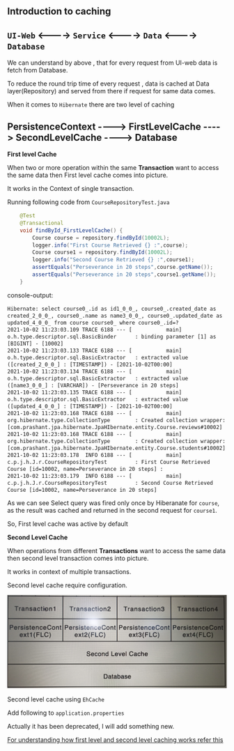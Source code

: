 ## Introduction to caching

``UI-Web`` <----> ``Service`` <----> ``Data`` <----> ``Database``
----
We can understand by above , that for every request from UI-web data is fetch from Database. 

To reduce the round trip time of every request , data is cached at Data layer(Repository) and served from there if request for same data comes.

When it comes to ``Hibernate`` there are two level of caching

PersistenceContext ----> FirstLevelCache ----> SecondLevelCache ----> Database
----

**First level Cache**

When two or more operation within the same **Transaction** want to access the same data then First level cache comes into picture.

It works in the Context of single transaction.

Running following code from ``CourseRepositoryTest.java``

```java
	@Test
	@Transactional
	void findById_FirstLevelCache() {
		Course course = repository.findById(10002L);
		logger.info("First Course Retrieved {} :",course);
		Course course1 = repository.findById(10002L);
		logger.info("Second Course Retrieved {} :",course1);
		assertEquals("Perseverance in 20 steps",course.getName());
		assertEquals("Perseverance in 20 steps",course1.getName());
	}
```
console-output:

```log
Hibernate: select course0_.id as id1_0_0_, course0_.created_date as created_2_0_0_, course0_.name as name3_0_0_, course0_.updated_date as updated_4_0_0_ from course course0_ where course0_.id=?
2021-10-02 11:23:03.109 TRACE 6188 --- [           main] o.h.type.descriptor.sql.BasicBinder      : binding parameter [1] as [BIGINT] - [10002]
2021-10-02 11:23:03.133 TRACE 6188 --- [           main] o.h.type.descriptor.sql.BasicExtractor   : extracted value ([created_2_0_0_] : [TIMESTAMP]) - [2021-10-02T00:00]
2021-10-02 11:23:03.134 TRACE 6188 --- [           main] o.h.type.descriptor.sql.BasicExtractor   : extracted value ([name3_0_0_] : [VARCHAR]) - [Perseverance in 20 steps]
2021-10-02 11:23:03.135 TRACE 6188 --- [           main] o.h.type.descriptor.sql.BasicExtractor   : extracted value ([updated_4_0_0_] : [TIMESTAMP]) - [2021-10-02T00:00]
2021-10-02 11:23:03.168 TRACE 6188 --- [           main] org.hibernate.type.CollectionType        : Created collection wrapper: [com.prashant.jpa.hibernate.JpaHIbernate.entity.Course.reviews#10002]
2021-10-02 11:23:03.168 TRACE 6188 --- [           main] org.hibernate.type.CollectionType        : Created collection wrapper: [com.prashant.jpa.hibernate.JpaHIbernate.entity.Course.students#10002]
2021-10-02 11:23:03.178  INFO 6188 --- [           main] c.p.j.h.J.r.CourseRepositoryTest         : First Course Retrieved 
Course [id=10002, name=Perseverance in 20 steps] :
2021-10-02 11:23:03.179  INFO 6188 --- [           main] c.p.j.h.J.r.CourseRepositoryTest         : Second Course Retrieved 
Course [id=10002, name=Perseverance in 20 steps]
```
As we can see Select query was fired only once by Hiberanate for ``course``, as the result was cached and returned in the second request for ``course1``.

So, First level cache was active by default


**Second Level Cache**

When operations from different **Transactions** want to access the same data then second level transaction comes into picture.

It works in context of multiple transactions.

Second level cache require configuration.

<img src ="src/main/resources/static/images/cache_level.jpg" width="800" heigth="200">

Second level cache using ``EhCache``

Add following to ``application.properties``

Actually it has been deprecated, I will add something new.

[For understanding how first level and second level caching works refer this](https://medium.com/swlh/what-is-hibernate-caching-introduction-of-level-1-level-2-cache-8ea7339a5052)

